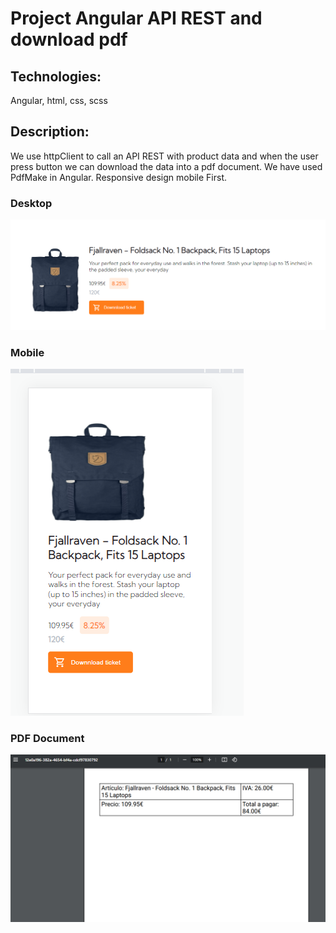 # Project Angular API REST and download pdf

## Technologies:

Angular, html, css, scss

## Description:

We use httpClient to call an API REST with product data and when the user press button we can download the data into a pdf document. We have used PdfMake in Angular.
Responsive design mobile First.

### Desktop
![Alt text](image.png)

### Mobile
![Alt text](image-1.png)

### PDF Document
![Alt text](image-2.png)



